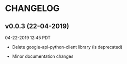 # CHANGELOG

## v0.0.3 (22-04-2019)

04-22-2019 12:45 PDT

* Delete google-api-python-client library (is deprecated)

* Minor documentation changes
